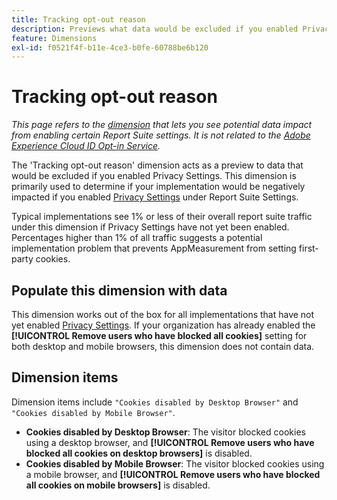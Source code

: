 ```yaml
---
title: Tracking opt-out reason
description: Previews what data would be excluded if you enabled Privacy Settings.
feature: Dimensions
exl-id: f0521f4f-b11e-4ce3-b0fe-60788be6b120
---
```

# Tracking opt-out reason

*This page refers to the [dimension](overview.md) that lets you see potential data impact from enabling certain Report Suite settings. It is not related to the [Adobe Experience Cloud ID Opt-in Service](https://experienceleague.adobe.com/docs/id-service/using/implementation/opt-in-service/optin-overview.html).*

The 'Tracking opt-out reason' dimension acts as a preview to data that would be excluded if you enabled Privacy Settings. This dimension is primarily used to determine if your implementation would be negatively impacted if you enabled [Privacy Settings](https://experienceleague.adobe.com/docs/core-services/interface/administration/ec-cookies/browser-cookie-settings.html) under Report Suite Settings.

Typical implementations see 1% or less of their overall report suite traffic under this dimension if Privacy Settings have not yet been enabled. Percentages higher than 1% of all traffic suggests a potential implementation problem that prevents AppMeasurement from setting first-party cookies.

## Populate this dimension with data

This dimension works out of the box for all implementations that have not yet enabled [Privacy Settings](https://experienceleague.adobe.com/docs/core-services/interface/administration/ec-cookies/browser-cookie-settings.html). If your organization has already enabled the **[!UICONTROL Remove users who have blocked all cookies]** setting for both desktop and mobile browsers, this dimension does not contain data.

## Dimension items

Dimension items include `"Cookies disabled by Desktop Browser"` and `"Cookies disabled by Mobile Browser"`.

* **Cookies disabled by Desktop Browser**: The visitor blocked cookies using a desktop browser, and **[!UICONTROL Remove users who have blocked all cookies on desktop browsers]** is disabled.
* **Cookies disabled by Mobile Browser**: The visitor blocked cookies using a mobile browser, and **[!UICONTROL Remove users who have blocked all cookies on mobile browsers]** is disabled.
